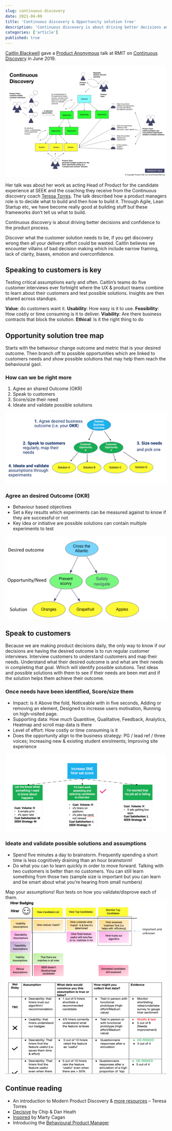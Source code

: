 ```yaml
---
slug: continuous-discovery
date: 2021-04-09
title: 'Continuous discovery & Opportunity solution tree'
description: 'Continuous discovery is about driving better decisions and confidence to the product process.'
categories: ['article']
published: true
---
```


[Caitlin Blackwell](https://www.linkedin.com/in/caitlin-blackwell-8328a623/ "Caitlin Blackwell") gave a [Product Anonymous](https://productanonymous.com/ "Product Anonymous") talk at RMIT on [Continuous Discovery](https://productanonymous.com/2019/07/continuous-discovery-june-wrap-up/ "Continuous Discovery") in June 2019.

![Layicontinuous discovery formular](./continuous-discovery.jpg)

Her talk was about her work as acting Head of Product for the candidate experience at SEEK and the coaching they receive from the Continuous discovery coach [Teresa Torres](https://www.producttalk.org/ "Teresa Torres"). The talk described how a product managers role is to decide what to build and then how to build it. Through Agile, Lean Startup etc, we have become really good at building stuff but these frameworks don’t tell us what to build. 

Continuous discovery is about driving better decisions and confidence to the product process. 

Discover what the customer solution needs to be, if you get discovery wrong then all your delivery effort could be wasted. Caitlin believes we encounter villains of bad decision making which include narrow framing, lack of clarity, biases, emotion and overconfidence. 

## Speaking to customers is key

Testing critical assumptions early and often. Caitlin’s teams do five customer interviews ever fortnight where the UX & product teams combine to learn about their customers and test possible solutions. Insights are then shared across standups. 

**Value**: do customers want it. **Usability**: How easy is it to use. **Feasibility**: How costly or time consuming is it to deliver. **Viability**: Are there business contracts that block the solution. **Ethical**: Is it the right thing to do

## Opportunity solution tree map
Starts with the behaviour change outcome and metric that is your desired outcome. Then branch off to possible opportunities which are linked to customers needs and show possible solutions that may help them reach the behavioural gaol. 

### How can we be right more
1. Agree an shared Outcome (OKR)
2. Speak to customers 
3. Score/size their need
4. Ideate and validate possible solutions

![OKR cascaded to solutions](./okr.png)

### Agree an desired Outcome (OKR)
- Behaviour based objectives 
- Set a Key results which experiments can be measured against to know if they are successful or not
- Key idea or initiative are possible solutions can contain multiple experiments to test

![An example of what crossing the example would be](./crossing-the-atlantic.png)

## Speak to customers 
Because we are making product decisions daily, the only way to know if our decisions are having the desired outcome is to run regular customer interviews. Interview customers to understand customers and map their needs. Understand what their desired outcome is and what are their needs in completing that goal. Which will identify possible solutions. Test ideas and possible solutions with them to see if their needs are been met and if the solution helps them achieve their outcome. 

### Once needs have been identified, Score/size them
- Impact: is it Above the fold, Noticeable with in five seconds, Adding or removing an element, Designed to increase users motivation, Running on high-visited page.
- Supporting data: How much Quantitive, Qualitative, Feedback, Analytics, Heatmap and scroll map data is there 
- Level of effort: How costly or time consuming is it 
- Does the opportunity align to the business strategy: PG / lead ref / three voices; Increasing new & existing student enrolments; Improving site experience

![identifying assumptions](assumption.png)

### Ideate and validate possible solutions and assumptions
- Spend five minutes a day to brainstorm. Frequently spending a short time is less cognitively draining than an hour brainstorm!
- Do what you can to learn quickly in order to move forward. Talking with two customers is better than no customers. You can still learn something from those two (sample size is important but you can learn and be smart about what you’re hearing from small numbers)

Map your assumptions! Run tests on how you validate/disprove each of them.
![Hiring example of assumption mapping](assumptions-mapping-hirering.png)![Assumption mapping](assumption-mapping.png)

## Continue reading
- An introduction to Modern Product Discovery & [more resources](https://producttalk.org/ "more resources") – Teresa Torres
- [Decisive](https://www.amazon.com/Decisive-Make-Better-Choices-Life/dp/0307956393/ref=sr_1_1?ie=UTF8&qid=1359566960&sr=8-1&keywords=decisive "Decisive") by Chip & Dan Heath
- [Inspired](https://www.booktopia.com.au/inspired-marty-cagan/prod9781119387503.html?source=pla&gclid=CjwKCAjwx_boBRA9EiwA4kIELq0wIzutBr49---NAKtFgmxSJnZYk_-vJRTL8CiHb5Ion6E2oS4u5xoCIMAQAvD_BwE "Inspired") by Marty Cagan
- Introducing the [Behavioural Product Manager](https://medium.com/behavioral-economics-1/move-over-product-manager-introducing-the-behavioral-product-manager-ab8612f45ae8 "Behavioral Product Manager")

